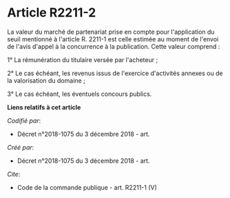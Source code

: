 # Article R2211-2

La valeur du marché de partenariat prise en compte pour l'application du seuil mentionné à l'article R. 2211-1 est celle
estimée au moment de l'envoi de l'avis d'appel à la concurrence à la publication. Cette valeur comprend : 

1° La rémunération du titulaire versée par l'acheteur ; 

2° Le cas échéant, les revenus issus de l'exercice d'activités annexes ou de la valorisation du domaine ; 

3° Le cas échéant, les éventuels concours publics.

**Liens relatifs à cet article**

_Codifié par_:

  - Décret n°2018-1075 du 3 décembre 2018 - art.

_Créé par_:

  - Décret n°2018-1075 du 3 décembre 2018 - art.

_Cite_:

  - Code de la commande publique - art. R2211-1 (V)
